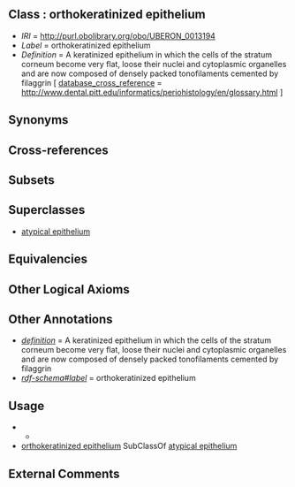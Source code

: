 
## Class : orthokeratinized epithelium

 * *IRI* = http://purl.obolibrary.org/obo/UBERON_0013194
 * *Label* = orthokeratinized epithelium
 * *Definition* = A keratinized epithelium in which the cells of the stratum corneum become very flat, loose their nuclei and cytoplasmic organelles and are now composed of densely packed tonofilaments cemented by filaggrin [ [database_cross_reference](../../ef/oboInOwl#hasDbXref.md) = http://www.dental.pitt.edu/informatics/periohistology/en/glossary.html ]

## Synonyms


## Cross-references


## Subsets


## Superclasses

 * [atypical epithelium](../../UBERON/88/UBERON_0000488.md)

## Equivalencies


## Other Logical Axioms


## Other Annotations

 * *[definition](../../IAO/15/IAO_0000115.md)* = A keratinized epithelium in which the cells of the stratum corneum become very flat, loose their nuclei and cytoplasmic organelles and are now composed of densely packed tonofilaments cemented by filaggrin
 * *[rdf-schema#label](../../el/rdf-schema#label.md)* = orthokeratinized epithelium

## Usage

 * -
 * [orthokeratinized epithelium](../../UBERON/94/UBERON_0013194.md) SubClassOf [atypical epithelium](../../UBERON/88/UBERON_0000488.md)

## External Comments

